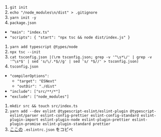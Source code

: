 1. `git init`
1. `echo "/node_modules\n/dist" > .gitignore`
1. `yarn init -y`
1. `package.json`
  - `"main": "index.ts"`
  - `"scripts": { "start": "npx tsc && node dist/index.js" }`
1. `yarn add typescript @types/node`
1. `npx tsc --init`
1. `cat tsconfig.json |(\rm tsconfig.json; grep -v '^\s*\/' | grep -v '^\s*$' | sed 's/\/.*$//g' | sed 's/ *$//' > tsconfig.json)`
1. `tsconfig.json`
  - `"compilerOptions":`
    - `"target": "ESNext"`
    - `"outDir": "./dist"`
  - `"include": ["src/**/*"]`
  - `"exclude": ["node_modules"]`
1. `mkdir src && touch src/index.ts`
1. `yarn add --dev eslint @typescript-eslint/eslint-plugin @typescript-eslint/parser eslint-config-prettier eslint-config-standard eslint-plugin-import eslint-plugin-node eslint-plugin-prettier eslint-plugin-promise eslint-plugin-standard prettier`
1. [ここの](https://qiita.com/maruware/items/85bffbfa56623c2b41aa) `.eslintrc.json` をコピペ
